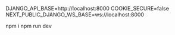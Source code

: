 DJANGO_API_BASE=http://localhost:8000
COOKIE_SECURE=false
NEXT_PUBLIC_DJANGO_WS_BASE=ws://localhost:8000




npm i
npm run dev